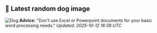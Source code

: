 ## 🐶 Latest random dog image
![Dog](https://images.dog.ceo/breeds/terrier-wheaten/n02098105_2066.jpg)
**Advice:** "Don't use Excel or Powerpoint documents for your basic word processing needs."
*Updated: 2025-10-12 16:38 UTC*
